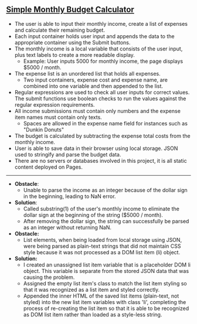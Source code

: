 <a href = "https://soundwanders.github.io/budget/"><h2>Simple Monthly Budget Calculator</h2></a>

- The user is able to input their monthly income, create a list of expenses and calculate their remaining budget.
- Each input container holds user input and appends the data to the appropriate container using the Submit buttons.
- The monthly income is a local variable that consists of the user input, plus text labels to create a more readable display.
    - Example: User inputs 5000 for monthly income, the page displays $5000 / month.
- The expense list is an unordered list that holds all expenses.
    - Two input containers, expense cost and expense name, are combined into one variable and then appended to the list.
- Regular expressions are used to check all user inputs for correct values. The submit functions use boolean checks to run the values against the regular expression requirements.
- All income submissions must contain only numbers and the expense item names must contain only texts.
    - Spaces are allowed in the expense name field for instances such as "Dunkin Donuts"
- The budget is calculated by subtracting the expense total costs from the monthly income.
- User is able to save data in their browser using local storage. JSON used to stringify and parse the budget data.
- There are no servers or databases involved in this project, it is all static content deployed on Pages.
____________________________________________________________________________________________________________________________________________
- **Obstacle**:
    - Unable to parse the income as an integer because of the dollar sign in the beginning, leading to NaN error.
- **Solution**:
    - Called substring(1) of the user's monthly income to eliminate the dollar sign at the beginning of the string ($5000 / month).
    - After removing the dollar sign, the string can successfully be parsed as an integer without returning NaN.
- **Obstacle:**
    - List elements, when being loaded from local storage using JSON, were being parsed as plain-text strings that did not maintain CSS style because it was not processed as a DOM list item (li) object.
- **Solution:**
    - I created an unassigned list item variable that is a placeholder DOM li object. This variable is separate from the stored JSON data that was causing the problem.
    - Assigned the empty list item's class to match the list item styling so that it was recognized as a list item and styled correctly.
    - Appended the inner HTML of the saved list items (plain-text, not styled) into the new list item variables with class 'li', completing the process of re-creating the list item so that it is able to be recognized as DOM list item rather than loaded as a style-less string.

<a href = "https://soundwanders.github.io/budget/"></a>
